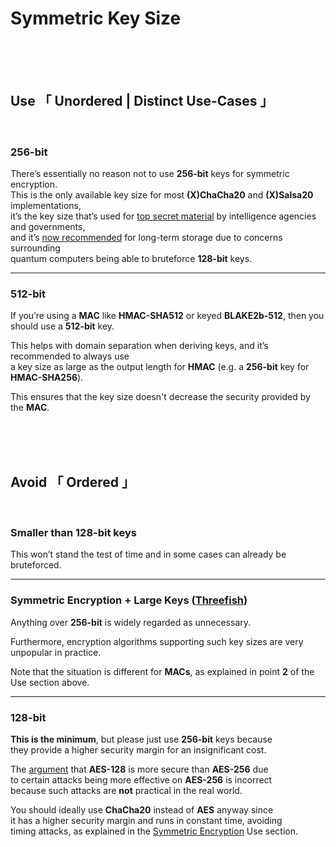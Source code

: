 
[ Key Length 3 ]: https://www.keylength.com/en/3/
[ Key Length 6 ]: https://www.keylength.com/en/6/

[ Threefish ]: https://en.wikipedia.org/wiki/Threefish
[ Why 256 ]: https://blog.1password.com/why-we-moved-to-256-bit-aes-keys/


# Symmetric Key Size


<br>
<br>
<br>


## Use 「 Unordered | Distinct Use-Cases 」

<br>

### 256-bit

There’s essentially no reason not to use **256-bit** keys for symmetric encryption.<br>
This is the only available key size for most **(X)ChaCha20** and **(X)Salsa20** implementations,<br>
it’s the key size that’s used for [top secret material][ Key Length 6 ] by intelligence agencies and governments,<br> and it’s [now recommended][ Key Length 3 ] for long-term storage due to concerns surrounding<br>quantum computers being able to bruteforce **128-bit** keys.

---

### 512-bit

If you’re using a **MAC** like **HMAC-SHA512** or keyed **BLAKE2b-512**, then you should use a **512-bit** key.

This helps with domain separation when deriving keys, and it’s recommended to always use<br>
a key size as large as the output length for **HMAC** (e.g. a **256-bit** key for **HMAC-SHA256**).

This ensures that the key size doesn't decrease the security provided by the **MAC**.


<br>
<br>
<br>


## Avoid 「 Ordered 」

<br>

### Smaller than 128-bit keys

This won’t stand the test of time and in some cases can already be bruteforced.

---

### Symmetric Encryption + Large Keys ([Threefish][ Threefish ])

Anything over **256-bit** is widely regarded as unnecessary.

Furthermore, encryption algorithms supporting such key sizes are very unpopular in practice.

Note that the situation is different for **MACs**, as explained in point **2** of the Use section above.

---

### 128-bit

**This is the minimum**, but please just use **256-bit** keys because<br>
they provide a higher security margin for an insignificant cost.

The [argument][ Why 256 ] that **AES-128** is more secure than **AES-256** due<br>
to certain attacks being more effective on **AES-256** is incorrect<br>
because such attacks are **not** practical in the real world.

You should ideally use **ChaCha20** instead of **AES** anyway since<br>
it has a higher security margin and runs in constant time, avoiding<br>
timing attacks, as explained in the [Symmetric Encryption](./Symmetric%20Encryption) Use section.
